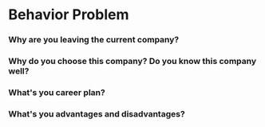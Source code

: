 # Behavior Problem
### Why are you leaving the current company?
### Why do you choose this company? Do you know this company well?
### What's you career plan?
### What's you advantages and disadvantages?

